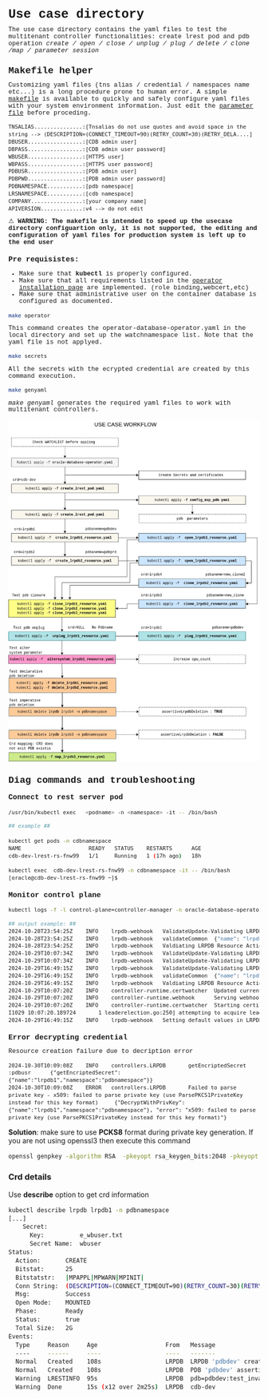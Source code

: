 <span style="font-family:Liberation mono; font-size:0.9em; line-height: 1.1em">


# Use case directory 

The use case directory contains the yaml files to test the multitenant controller functionalities: create lrest pod and pdb operation  *create / open / close / unplug / plug / delete / clone /map / parameter session*  

## Makefile helper

Customizing yaml files (tns alias / credential / namespaces name etc...) is a long procedure prone to human error. A simple [makefile](../usecase/makefile) is available to quickly and safely configure yaml files with your system environment information. Just edit the [parameter file](../usecase/parameters.txt)  before proceding. 

```text 
TNSALIAS...............:[Tnsalias do not use quotes and avoid space in the string --> (DESCRIPTION=(CONNECT_TIMEOUT=90)(RETRY_COUNT=30)(RETRY_DELA....]
DBUSER.................:[CDB admin user]
DBPASS.................:[CDB admin user password]
WBUSER.................:[HTTPS user]
WBPASS.................:[HTTPS user password]
PDBUSR.................:[PDB admin user]
PDBPWD.................:[PDB admin user password]
PDBNAMESPACE...........:[pdb namespace]
LRSNAMESPACE...........:[cdb namespace]
COMPANY................:[your company name]
APIVERSION.............:v4 --> do not edit 
```

⚠ **WARNING: The makefile is intended to speed up the usecase directory configuartion only, it is not supported, the editing and configuration of yaml files for production system is left up to the end user** 

### Pre requisistes:  

- Make sure that **kubectl** is properly configured.
- Make sure that all requirements listed in the [operator installation page](../../../../docs/installation/OPERATOR_INSTALLATION_README.md) are implemented. (role binding,webcert,etc)
- Make sure that administrative user on the container database is configured as documented.

```bash
make operator
```
This command creates the operator-database-operator.yaml in the local directory and set up the watchnamespace list. Note that the yaml file is not applyed.

```bash
make secrets
```
All the secrets with the ecrypted credential are created by this command execution. 

```bash
make genyaml
```
*make genyaml* generates the required yaml files to work with multitenant controllers.


![image](../images/UsecaseSchema.jpg)

## Diag commands and troubleshooting

### Connect to rest server pod

```bash 
/usr/bin/kubectl exec   <podname> -n <namespace> -it -- /bin/bash
```


```bash 
## example ##

kubectl get pods -n cdbnamespace
NAME                     READY   STATUS    RESTARTS      AGE
cdb-dev-lrest-rs-fnw99   1/1     Running   1 (17h ago)   18h

kubectl exec  cdb-dev-lrest-rs-fnw99 -n cdbnamespace -it -- /bin/bash
[oracle@cdb-dev-lrest-rs-fnw99 ~]$
```

### Monitor control plane

```bash
kubectl logs -f -l control-plane=controller-manager -n oracle-database-operator-system
```
```bash 
## output example: ##
2024-10-28T23:54:25Z    INFO    lrpdb-webhook   ValidateUpdate-Validating LRPDB spec for : lrpdb2
2024-10-28T23:54:25Z    INFO    lrpdb-webhook   validateCommon  {"name": "lrpdb2"}
2024-10-28T23:54:25Z    INFO    lrpdb-webhook   Valdiating LRPDB Resource Action : MODIFY
2024-10-29T10:07:34Z    INFO    lrpdb-webhook   ValidateUpdate-Validating LRPDB spec for : lrpdb2
2024-10-29T10:07:34Z    INFO    lrpdb-webhook   ValidateUpdate-Validating LRPDB spec for : lrpdb1
2024-10-29T16:49:15Z    INFO    lrpdb-webhook   ValidateUpdate-Validating LRPDB spec for : lrpdb1
2024-10-29T16:49:15Z    INFO    lrpdb-webhook   validateCommon  {"name": "lrpdb1"}
2024-10-29T16:49:15Z    INFO    lrpdb-webhook   Valdiating LRPDB Resource Action : CREATE
2024-10-29T10:07:20Z    INFO    controller-runtime.certwatcher  Updated current TLS certificate
2024-10-29T10:07:20Z    INFO    controller-runtime.webhook      Serving webhook server  {"host": "", "port": 9443}
2024-10-29T10:07:20Z    INFO    controller-runtime.certwatcher  Starting certificate watcher
I1029 10:07:20.189724       1 leaderelection.go:250] attempting to acquire leader lease oracle-database-operator-system/a9d608ea.oracle.com...
2024-10-29T16:49:15Z    INFO    lrpdb-webhook   Setting default values in LRPDB spec for : lrpdb1

```

### Error decrypting credential 

Resource creation failure due to decription error 

```text 
2024-10-30T10:09:08Z    INFO    controllers.LRPDB       getEncriptedSecret :pdbusr      {"getEncriptedSecret": {"name":"lrpdb1","namespace":"pdbnamespace"}}
2024-10-30T10:09:08Z    ERROR   controllers.LRPDB       Failed to parse private key - x509: failed to parse private key (use ParsePKCS1PrivateKey instead for this key format)     {"DecryptWithPrivKey": {"name":"lrpdb1","namespace":"pdbnamespace"}, "error": "x509: failed to parse private key (use ParsePKCS1PrivateKey instead for this key format)"}
```
</span>

**Solution**: make sure to use **PCKS8** format during private key generation. If you are not using openssl3 then execute this command

```bash
openssl genpkey -algorithm RSA  -pkeyopt rsa_keygen_bits:2048 -pkeyopt rsa_keygen_pubexp:65537 > mykey
```

### Crd details 

Use **describe** option to get crd information

```bash
kubectl describe lrpdb lrpdb1 -n pdbnamespace
[...]
    Secret:
      Key:          e_wbuser.txt
      Secret Name:  wbuser
Status:
  Action:       CREATE
  Bitstat:      25
  Bitstatstr:   |MPAPPL|MPWARN|MPINIT|
  Conn String:  (DESCRIPTION=(CONNECT_TIMEOUT=90)(RETRY_COUNT=30)(RETRY_DELAY=10)(TRANSPORT_CONNECT_TIMEOUT=70)(LOAD_BALLANCE=ON)(ADDRESS=(PROTOCOL=TCP)(HOST=scan12.testrac.com)(PORT=1521)(IP=V4_ONLY))(LOAD_BALLANCE=ON)(ADDRESS=(PROTOCOL=TCP)(HOST=scan34.testrac.com)(PORT=1521)(IP=V4_ONLY))(CONNECT_DATA=(SERVER=DEDICATED)(SERVICE_NAME=pdbdev)))
  Msg:          Success
  Open Mode:    MOUNTED
  Phase:        Ready
  Status:       true
  Total Size:   2G
Events:
  Type     Reason     Age                   From   Message
  ----     ------     ----                  ----   -------
  Normal   Created    108s                  LRPDB  LRPDB 'pdbdev' created successfully
  Normal   Created    108s                  LRPDB  PDB 'pdbdev' assertive pdb deletion turned on
  Warning  LRESTINFO  95s                   LRPDB  pdb=pdbdev:test_invalid_parameter:16:spfile:2065
  Warning  Done       15s (x12 over 2m25s)  LRPDB  cdb-dev

```